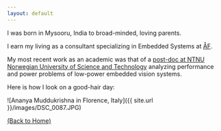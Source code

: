 ```yaml
---
layout: default
---
```


I was born in Mysooru, India to broad-minded, loving parents.

I earn my living as a consultant specializing in Embedded Systems at [ÅF](http://www.afconsult.com/).

My most recent work as an academic was that of a [post-doc at NTNU Norwegian University of Science and Technology](https://www.ntnu.edu/employees/ananya.muddukrishna) analyzing performance and power problems of low-power embedded vision systems.

Here is how I look on a good-hair day:

![Ananya Muddukrishna in Florence, Italy]({{ site.url }}/images/DSC_0087.JPG)

[(Back to Home)](index)

